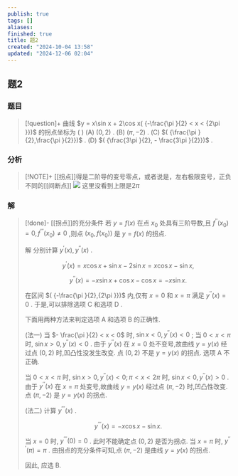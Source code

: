 ```yaml
---
publish: true
tags: []
aliases: 
finished: true
title: 题2
created: "2024-10-04 13:58"
updated: "2024-12-06 02:04"
---
```

## 题2
### 题目
> [!question]+
> 曲线 $y = x\sin x + 2\cos x( {-\frac{\pi }{2} < x < {2\pi }})$ 的拐点坐标为 ( )
> (A) $( {0,2})$ . (B) $( {\pi , - 2})$ . (C) $( {\frac{\pi }{2},\frac{\pi }{2}})$ . (D) $( {\frac{3\pi }{2}, - \frac{3\pi }{2}})$ .
### 分析
> [!NOTE]+
> [[拐点]]得是二阶导的变号零点，或者说是，左右极限变号，正负不同的[[间断点]]
> ![](https://img.hwenyi.live/202412061001110.webp)
> 这里没看到上限是$2\pi$
### 解
> [!done]-
> [[拐点]]的充分条件 若 $y = f( x)$ 在点 ${x}_{0}$ 处具有三阶导数,且 ${f}^{\prime \prime }( {x}_{0}) = 0,{f}^{\prime \prime \prime }( {x}_{0}) \neq 0$ ,则点 $( {{x}_{0}, f( {x}_{0}) })$ 是 $y = f( x)$ 的拐点.
> 
> 解 分别计算 ${y}^{\prime }( x) ,{y}^{\prime \prime }( x)$ .
> 
> $$
> {y}^{\prime }( x) = x\cos x + \sin x - 2\sin x = x\cos x - \sin x,
> $$
> 
> $$
> {y}^{\prime \prime }( x) = - x\sin x + \cos x - \cos x = - x\sin x.
> $$
> 
> 在区间 $( {-\frac{\pi }{2},{2\pi }})$ 内,仅有 $x = 0$ 和 $x = \pi$ 满足 ${y}^{\prime \prime }( x) = 0$ . 于是,可以排除选项 $\mathrm{C}$ 和选项 $\mathrm{D}$ .
> 
> 下面用两种方法来判定选项 A 和选项 B 的正确性.
> 
> (法一) 当 $- \frac{\pi }{2} < x < 0$ 时, $\sin x < 0,{y}^{\prime \prime }( x) < 0$ ; 当 $0 < x < \pi$ 时, $\sin x > 0,{y}^{\prime \prime }( x) < 0$ . 由于 ${y}^{\prime \prime }( x)$ 在 $x = 0$ 处不变号,故曲线 $y = y( x)$ 经过点 $( {0,2})$ 时,凹凸性没发生改变. 点 $( {0,2})$ 不是 $y = y( x)$ 的拐点. 选项 $\mathrm{A}$ 不正确.
> 
> 当 $0 < x < \pi$ 时, $\sin x > 0,{y}^{\prime \prime }( x) < 0;\pi < x < {2\pi }$ 时, $\sin x < 0,{y}^{\prime \prime }( x) > 0$ . 由于 ${y}^{\prime \prime }( x)$ 在 $x = \pi$ 处变号,故曲线 $y = y( x)$ 经过点 $( {\pi , - 2})$ 时,凹凸性改变. 点 $( {\pi , - 2})$ 是 $y = y( x)$ 的拐点.
> 
> (法二) 计算 ${y}^{\prime \prime \prime }( x)$ .
> 
> $$
> {y}^{\prime \prime \prime }( x) = - x\cos x - \sin x.
> $$
> 
> 当 $x = 0$ 时, ${y}^{\prime \prime \prime }( 0) = 0$ . 此时不能确定点 $( {0,2})$ 是否为拐点. 当 $x = \pi$ 时, ${y}^{\prime \prime \prime }( \pi ) = \pi$ . 由拐点的充分条件可知,点 $( {\pi , - 2})$ 是曲线 $y = y( x)$ 的拐点.
> 
> 因此, 应选 B.